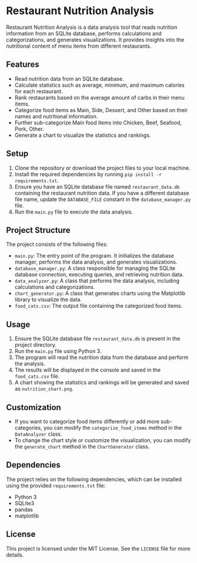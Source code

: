 # Restaurant Nutrition Analysis

Restaurant Nutrition Analysis is a data analysis tool that reads nutrition information from an SQLite database, performs calculations and categorizations, and generates visualizations. It provides insights into the nutritional content of menu items from different restaurants.

## Features

- Read nutrition data from an SQLite database.
- Calculate statistics such as average, minimum, and maximum calories for each restaurant.
- Rank restaurants based on the average amount of carbs in their menu items.
- Categorize food items as Main, Side, Dessert, and Other based on their names and nutritional information.
- Further sub-categorize Main food items into Chicken, Beef, Seafood, Pork, Other.
- Generate a chart to visualize the statistics and rankings.

## Setup

1. Clone the repository or download the project files to your local machine.
2. Install the required dependencies by running `pip install -r requirements.txt`.
3. Ensure you have an SQLite database file named `restaurant_data.db` containing the restaurant nutrition data. If you have a different database file name, update the `DATABASE_FILE` constant in the `database_manager.py` file.
4. Run the `main.py` file to execute the data analysis.

## Project Structure

The project consists of the following files:

- `main.py`: The entry point of the program. It initializes the database manager, performs the data analysis, and generates visualizations.
- `database_manager.py`: A class responsible for managing the SQLite database connection, executing queries, and retrieving nutrition data.
- `data_analyzer.py`: A class that performs the data analysis, including calculations and categorizations.
- `chart_generator.py`: A class that generates charts using the Matplotlib library to visualize the data.
- `food_cats.csv`: The output file containing the categorized food items.

## Usage

1. Ensure the SQLite database file `restaurant_data.db` is present in the project directory.
2. Run the `main.py` file using Python 3.
3. The program will read the nutrition data from the database and perform the analysis.
4. The results will be displayed in the console and saved in the `food_cats.csv` file.
5. A chart showing the statistics and rankings will be generated and saved as `nutrition_chart.png`.

## Customization

- If you want to categorize food items differently or add more sub-categories, you can modify the `categorize_food_items` method in the `DataAnalyzer` class.
- To change the chart style or customize the visualization, you can modify the `generate_chart` method in the `ChartGenerator` class.

## Dependencies

The project relies on the following dependencies, which can be installed using the provided `requirements.txt` file:

- Python 3
- SQLite3
- pandas
- matplotlib

## License

This project is licensed under the MIT License. See the `LICENSE` file for more details.
